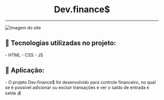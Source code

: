  <div> <h1 align= "center"> Dev.finance$ </h1> </div>
 
 <hr>
 
<img src="https://raw.githubusercontent.com/rocketseat-education/maratona-discover-01/main/.github/devfinances.png" alt="Imagem do site" align-items="center">

<br>

<h2> <strong> 🚀 Tecnologias utilizadas no projeto: </strong> </h2>
- HTML
- CSS
- JS

<h2> <strong> 🚀 Aplicação: </strong></h2>
- O projeto Dev.finance$ foi desenvolvido para controle financeiro, no qual se é possível adicionar ou excluir transações e ver o saldo de entrada e saída 💰
